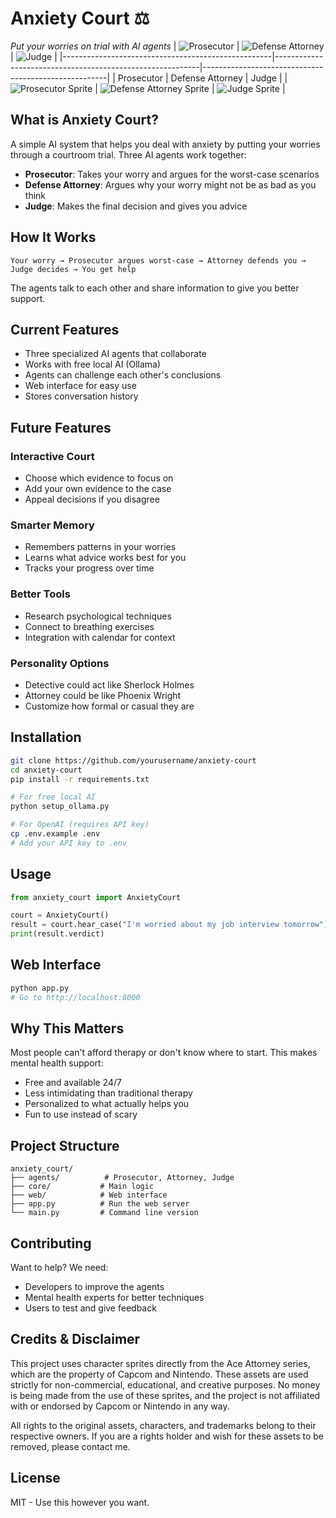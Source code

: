 # Anxiety Court ⚖️

*Put your worries on trial with AI agents*
| ![Prosecutor](https://github.com/user-attachments/assets/4c52602f-f161-4e55-8bee-c456bdefb943) | ![Defense Attorney](https://github.com/user-attachments/assets/778d6572-563f-4ffa-aa3a-55be1588d141) | ![Judge](https://github.com/user-attachments/assets/e777b83f-1dc7-49e2-9030-38cfd9c624d4) |
|----------------------------------------------------|-----------------------------------------------------------|------------------------------------------------------|
| Prosecutor                                         | Defense Attorney                                          | Judge                                                |
| ![Prosecutor Sprite](prosecutor-sprite.gif)        | ![Defense Attorney Sprite](attorney-sprite.gif)           | ![Judge Sprite](judge-sprite.gif)                    |


## What is Anxiety Court?

A simple AI system that helps you deal with anxiety by putting your worries through a courtroom trial. Three AI agents work together:

- **Prosecutor**: Takes your worry and argues for the worst-case scenarios
- **Defense Attorney**: Argues why your worry might not be as bad as you think  
- **Judge**: Makes the final decision and gives you advice

## How It Works

```
Your worry → Prosecutor argues worst-case → Attorney defends you → Judge decides → You get help
```

The agents talk to each other and share information to give you better support.

## Current Features

- Three specialized AI agents that collaborate
- Works with free local AI (Ollama)
- Agents can challenge each other's conclusions
- Web interface for easy use
- Stores conversation history

## Future Features

### Interactive Court
- Choose which evidence to focus on
- Add your own evidence to the case
- Appeal decisions if you disagree

### Smarter Memory
- Remembers patterns in your worries
- Learns what advice works best for you
- Tracks your progress over time

### Better Tools
- Research psychological techniques
- Connect to breathing exercises
- Integration with calendar for context

### Personality Options
- Detective could act like Sherlock Holmes
- Attorney could be like Phoenix Wright
- Customize how formal or casual they are

## Installation

```bash
git clone https://github.com/yourusername/anxiety-court
cd anxiety-court
pip install -r requirements.txt

# For free local AI
python setup_ollama.py

# For OpenAI (requires API key)
cp .env.example .env
# Add your API key to .env
```

## Usage

```python
from anxiety_court import AnxietyCourt

court = AnxietyCourt()
result = court.hear_case("I'm worried about my job interview tomorrow")
print(result.verdict)
```

## Web Interface

```bash
python app.py
# Go to http://localhost:8000
```

## Why This Matters

Most people can't afford therapy or don't know where to start. This makes mental health support:

- Free and available 24/7
- Less intimidating than traditional therapy
- Personalized to what actually helps you
- Fun to use instead of scary

## Project Structure

```
anxiety_court/
├── agents/          # Prosecutor, Attorney, Judge
├── core/           # Main logic
├── web/            # Web interface  
├── app.py          # Run the web server
└── main.py         # Command line version
```

## Contributing

Want to help? We need:

- Developers to improve the agents
- Mental health experts for better techniques
- Users to test and give feedback

## Credits & Disclaimer
This project uses character sprites directly from the Ace Attorney series, which are the property of Capcom and Nintendo. These assets are used strictly for non-commercial, educational, and creative purposes. No money is being made from the use of these sprites, and the project is not affiliated with or endorsed by Capcom or Nintendo in any way.

All rights to the original assets, characters, and trademarks belong to their respective owners. If you are a rights holder and wish for these assets to be removed, please contact me.

## License

MIT - Use this however you want.
